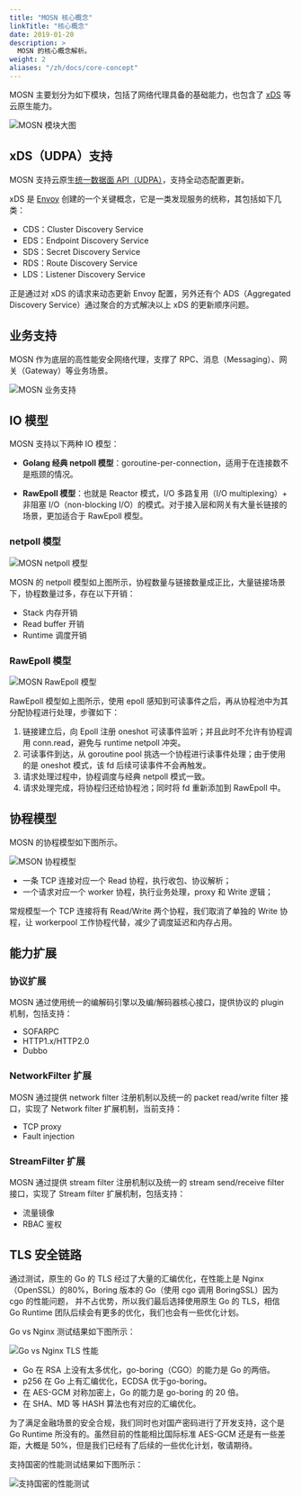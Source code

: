 ```yaml
---
title: "MOSN 核心概念"
linkTitle: "核心概念"
date: 2019-01-20
description: >
  MOSN 的核心概念解析。
weight: 2
aliases: "/zh/docs/core-concept"
---
```


MOSN 主要划分为如下模块，包括了网络代理具备的基础能力，也包含了 [xDS](https://www.servicemesher.com/blog/envoy-xds-protocol/) 等云原生能力。

![MOSN 模块大图](mosn-modules-arch.jpg)

## xDS（UDPA）支持

MOSN 支持云原生[统一数据面 API（UDPA）](https://github.com/cncf/udpa)，支持全动态配置更新。

xDS 是 [Envoy](https://www.envoyproxy.io/) 创建的一个关键概念，它是一类发现服务的统称，其包括如下几类：

- CDS：Cluster Discovery Service
- EDS：Endpoint Discovery Service
- SDS：Secret Discovery Service
- RDS：Route Discovery Service
- LDS：Listener Discovery Service

正是通过对 xDS 的请求来动态更新 Envoy 配置，另外还有个 ADS（Aggregated Discovery Service）通过聚合的方式解决以上 xDS 的更新顺序问题。

## 业务支持

MOSN 作为底层的高性能安全网络代理，支撑了 RPC、消息（Messaging）、网关（Gateway）等业务场景。

![MOSN 业务支持](mosn-core.jpg)

## IO 模型

MOSN 支持以下两种 IO 模型：

-  **Golang 经典 netpoll 模型**：goroutine-per-connection，适用于在连接数不是瓶颈的情况。

-  **RawEpoll 模型**：也就是 Reactor 模式，I/O 多路复用（I/O multiplexing）+ 非阻塞 I/O（non-blocking I/O）的模式。对于接入层和网关有大量长链接的场景，更加适合于 RawEpoll 模型。

### netpoll 模型

![MOSN netpoll 模型](netpoll-model.jpg) 

MOSN 的 netpoll 模型如上图所示，协程数量与链接数量成正比，大量链接场景下，协程数量过多，存在以下开销：

- Stack 内存开销
- Read buffer 开销
- Runtime 调度开销

### RawEpoll 模型

![MOSN RawEpoll 模型](raw-epoll-model.jpg) 

RawEpoll 模型如上图所示，使用 epoll 感知到可读事件之后，再从协程池中为其分配协程进行处理，步骤如下：

1. 链接建立后，向 Epoll 注册 oneshot 可读事件监听；并且此时不允许有协程调用 conn.read，避免与 runtime netpoll 冲突。
1. 可读事件到达，从 goroutine pool 挑选一个协程进行读事件处理；由于使用的是 oneshot 模式，该 fd 后续可读事件不会再触发。
1. 请求处理过程中，协程调度与经典 netpoll 模式一致。
1. 请求处理完成，将协程归还给协程池；同时将 fd 重新添加到 RawEpoll 中。

## 协程模型

MOSN 的协程模型如下图所示。

![MSON 协程模型](mosn-goroutine-model.jpg) 

- 一条 TCP 连接对应一个 Read 协程，执行收包、协议解析；
- 一个请求对应一个 worker 协程，执行业务处理，proxy 和 Write 逻辑；

常规模型一个 TCP 连接将有 Read/Write 两个协程，我们取消了单独的 Write 协程，让 workerpool 工作协程代替，减少了调度延迟和内存占用。

## 能力扩展

### 协议扩展

MOSN 通过使用统一的编解码引擎以及编/解码器核心接口，提供协议的 plugin 机制，包括支持：

- SOFARPC
- HTTP1.x/HTTP2.0
- Dubbo

### NetworkFilter 扩展

MOSN 通过提供 network filter 注册机制以及统一的 packet read/write filter 接口，实现了 Network filter 扩展机制，当前支持：

- TCP proxy
- Fault injection

### StreamFilter 扩展

MOSN 通过提供 stream filter 注册机制以及统一的 stream send/receive filter 接口，实现了 Stream filter 扩展机制，包括支持：

- 流量镜像
- RBAC 鉴权

## TLS 安全链路

通过测试，原生的 Go 的 TLS 经过了大量的汇编优化，在性能上是 Nginx（OpenSSL）的80%，Boring 版本的 Go（使用 cgo 调用 BoringSSL）因为 cgo 的性能问题， 并不占优势，所以我们最后选择使用原生 Go 的 TLS，相信 Go Runtime 团队后续会有更多的优化，我们也会有一些优化计划。

Go vs Nginx 测试结果如下图所示：

![Go vs Nginx TLS 性能](mosn-tls-1.png) 

- Go 在 RSA 上没有太多优化，go-boring（CGO）的能力是 Go 的两倍。
- p256 在 Go 上有汇编优化，ECDSA 优于go-boring。
- 在 AES-GCM 对称加密上，Go 的能力是 go-boring 的 20 倍。
- 在 SHA、MD 等 HASH 算法也有对应的汇编优化。

为了满足金融场景的安全合规，我们同时也对国产密码进行了开发支持，这个是 Go Runtime 所没有的。虽然目前的性能相比国际标准 AES-GCM 还是有一些差距，大概是 50%，但是我们已经有了后续的一些优化计划，敬请期待。

支持国密的性能测试结果如下图所示：

![支持国密的性能测试](mosn-tls-2.png)
